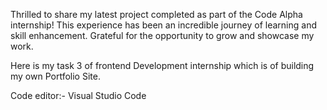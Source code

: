 Thrilled to share my latest project completed as part of the Code Alpha internship! This experience has been an incredible journey of learning and skill enhancement. Grateful for the opportunity to grow and showcase my work. 

Here is my task 3 of frontend Development internship which is of building my own Portfolio Site. 

Code editor:- Visual Studio Code

